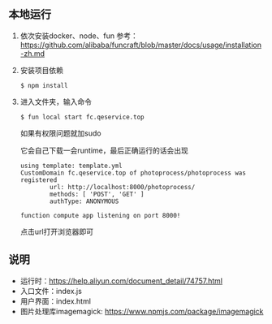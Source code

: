 ## 本地运行

1. 依次安装docker、node、fun
参考：https://github.com/alibaba/funcraft/blob/master/docs/usage/installation-zh.md

2. 安装项目依赖
    ```
    $ npm install
    ```

2. 进入文件夹，输入命令
    ```
    $ fun local start fc.qeservice.top
    ```
    如果有权限问题就加sudo

    它会自己下载一会runtime，最后正确运行的话会出现
    ```
    using template: template.yml
    CustomDomain fc.qeservice.top of photoprocess/photoprocess was registered
            url: http://localhost:8000/photoprocess/
            methods: [ 'POST', 'GET' ]
            authType: ANONYMOUS

    function compute app listening on port 8000!
    ```

    点击url打开浏览器即可

## 说明

* 运行时：https://help.aliyun.com/document_detail/74757.html
* 入口文件：index.js
* 用户界面：index.html
* 图片处理库imagemagick: https://www.npmjs.com/package/imagemagick